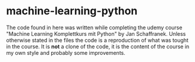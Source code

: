 # machine-learning-python

The code found in here was written while completing the udemy course "Machine Learning Komplettkurs mit Python" by Jan Schaffranek. Unless otherwise stated in the files the code is a reproduction of what was tought in the course. It is **not** a clone of the code, it is the content of the course in my own style and probably some improvements. 